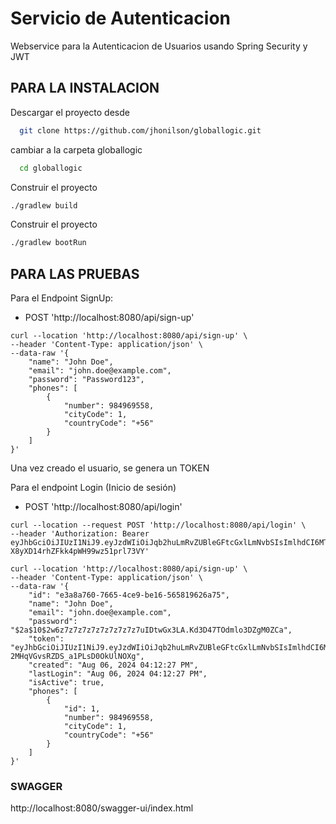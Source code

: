 # Servicio de Autenticacion

Webservice para la Autenticacion de Usuarios usando Spring Security y JWT

## PARA LA INSTALACION

Descargar el proyecto desde <github>

```bash
  git clone https://github.com/jhonilson/globallogic.git
```

cambiar a la carpeta globallogic
```bash
  cd globallogic
```

Construir el proyecto
```bash
./gradlew build
```
Construir el proyecto
```bash
./gradlew bootRun
```

## PARA LAS PRUEBAS
Para el Endpoint SignUp:
- POST 'http://localhost:8080/api/sign-up'

```
curl --location 'http://localhost:8080/api/sign-up' \
--header 'Content-Type: application/json' \
--data-raw '{
    "name": "John Doe",
    "email": "john.doe@example.com",
    "password": "Password123",
    "phones": [
        {
            "number": 984969558,
            "cityCode": 1,
            "countryCode": "+56"
        }
    ]
}'
```

Una vez creado el usuario, se genera un TOKEN

Para el endpoint Login (Inicio de sesión) 
- POST 'http://localhost:8080/api/login'

```
curl --location --request POST 'http://localhost:8080/api/login' \
--header 'Authorization: Bearer eyJhbGciOiJIUzI1NiJ9.eyJzdWIiOiJqb2huLmRvZUBleGFtcGxlLmNvbSIsImlhdCI6MTcyMjk3NTE0NywiZXhwIjoxNzIyOTc1MzI3fQ.bvxhEIhGC_Xa-X8yXD14rhZFkk4pWH99wz51prl73VY'
```
```
curl --location 'http://localhost:8080/api/sign-up' \
--header 'Content-Type: application/json' \
--data-raw '{
    "id": "e3a8a760-7665-4ce9-be16-565819626a75",
    "name": "John Doe",
    "email": "john.doe@example.com",
    "password": "$2a$10$2w6z7z7z7z7z7z7z7z7z7uIDtwGx3LA.Kd3D47TOdmlo3DZgM0ZCa",
    "token": "eyJhbGciOiJIUzI1NiJ9.eyJzdWIiOiJqb2huLmRvZUBleGFtcGxlLmNvbSIsImlhdCI6MTcyMjk3NTE1OCwiZXhwIjoxNzIyOTc1MzM4fQ.Xlxz9_fVYM_TQF-2MHqVGvsRZDS_a1PLsD0OkUlNOXg",
    "created": "Aug 06, 2024 04:12:27 PM",
    "lastLogin": "Aug 06, 2024 04:12:27 PM",
    "isActive": true,
    "phones": [
        {
            "id": 1,
            "number": 984969558,
            "cityCode": 1,
            "countryCode": "+56"
        }
    ]
}'
```


### SWAGGER
http://localhost:8080/swagger-ui/index.html
